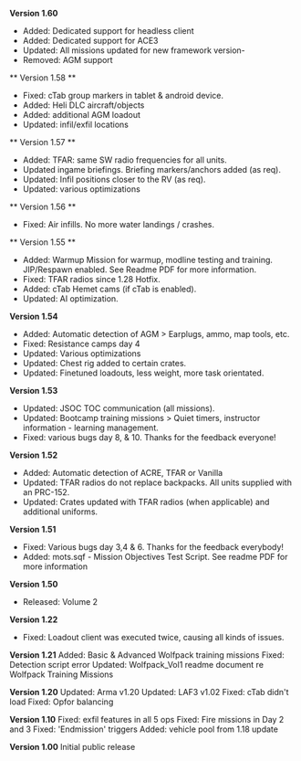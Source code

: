 **Version 1.60**
- Added: Dedicated support for headless client
- Added: Dedicated support for ACE3
- Updated: All missions updated for new framework version- 
- Removed: AGM support

** Version 1.58 **
- Fixed: cTab group markers in tablet & android device.
- Added: Heli DLC aircraft/objects
- Added: additional AGM loadout
- Updated: infil/exfil locations

** Version 1.57 **
- Added: TFAR: same SW radio frequencies for all units.
- Updated ingame briefings. Briefing markers/anchors added (as req).
- Updated: Infil positions closer to the RV (as req).
- Updated: various optimizations

** Version 1.56 **
- Fixed: Air infills. No more water landings / crashes.

** Version 1.55 **
- Added: Warmup Mission for warmup, modline testing and training. JIP/Respawn enabled. See Readme PDF for more information.
- Fixed: TFAR radios since 1.28 Hotfix.
- Added: cTab Hemet cams (if cTab is enabled).
- Updated: AI optimization.

**Version 1.54**
- Added: Automatic detection of AGM > Earplugs, ammo, map tools, etc.
- Fixed: Resistance camps day 4
- Updated: Various optimizations
- Updated: Chest rig added to certain crates.
- Updated: Finetuned loadouts, less weight, more task orientated.

**Version 1.53**
- Updated: JSOC TOC communication (all missions).
- Updated: Bootcamp training missions > Quiet timers, instructor information - learning management.
- Fixed: various bugs day 8, & 10. Thanks for the feedback everyone!

**Version 1.52**
- Added: Automatic detection of ACRE, TFAR or Vanilla
- Updated: TFAR radios do not replace backpacks. All units supplied with an PRC-152.
- Updated: Crates updated with TFAR radios (when applicable) and additional uniforms.

**Version 1.51**
- Fixed: Various bugs day 3,4 & 6. Thanks for the feedback everybody!
- Added: mots.sqf - Mission Objectives Test Script. See readme PDF for more information

**Version 1.50**
- Released: Volume 2

**Version 1.22**
- Fixed: Loadout client was executed twice, causing all kinds of issues.

**Version 1.21**
Added: Basic & Advanced Wolfpack training missions
Fixed: Detection script error
Updated: Wolfpack_Vol1 readme document re Wolfpack Training Missions

**Version 1.20**
Updated: Arma v1.20
Updated: LAF3 v1.02
Fixed: cTab didn't load
Fixed: Opfor balancing

**Version 1.10**
Fixed: exfil features in all 5 ops
Fixed: Fire missions in Day 2 and 3
Fixed: 'Endmission' triggers
Added: vehicle pool from 1.18 update

**Version 1.00**
Initial public release